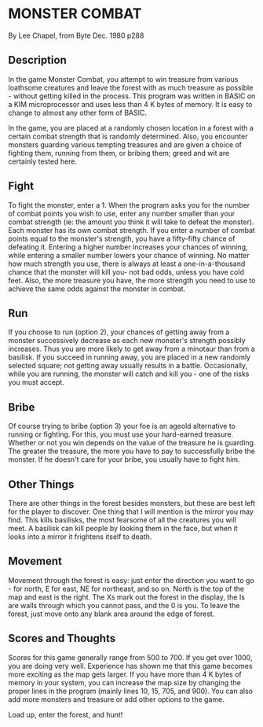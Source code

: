# MONSTER COMBAT
By Lee Chapel, from Byte Dec. 1980 p288

## Description
In the game Monster Combat, you attempt to win treasure from various 
loathsome creatures and leave the forest with as much treasure as 
possible - without getting killed in the process. This program was 
written in BASIC on a KIM microprocessor and uses less than 4 K bytes 
of memory. It is easy to change to almost any other form of BASIC.

In the game, you are placed at a randomly chosen location in a forest 
with a certain combat strength that is randomly determined. Also, you 
encounter monsters guarding various tempting treasures and are given 
a choice of fighting them, running from them, or bribing them; greed
and wit are certainly tested here.

## Fight
To fight the monster, enter a 1. When the program asks you for the 
number of combat points you wish to use, enter any number smaller than
your combat strength (ie: the amount you think it will take to defeat the monster).
Each monster has its own combat strength. If you enter a number of combat
points equal to the monster's strength, you have a fifty-fifty chance of 
defeating it. Entering a higher number increases your chances of winning, 
while entering a smaller number lowers your chance of winning. No matter how
much strength you use, there is always at least a one-in-a-thousand chance 
that the monster will kill you- not bad odds, unless you have cold feet. Also,
the more treasure you have, the more strength you need to use to achieve the 
same odds against the monster in combat.

## Run
If you choose to run (option 2), your chances of getting away from a monster 
successively decrease as each new monster's strength possibly increases. Thus 
you are more likely to get away from a minotaur than from a basilisk. If you 
succeed in running away, you are placed in a new randomly selected square;
not getting away usually results in a battle. Occasionally, while you are 
running, the monster will catch and kill you - one of the risks you must accept. 

## Bribe
Of course trying to bribe (option 3) your foe is an ageold alternative to 
running or fighting. For this, you must use your hard-earned treasure. Whether
or not you win depends on the value of the treasure he is guarding. The greater
the treasure, the more you have to pay to successfully bribe the monster. If 
he doesn't care for your bribe, you usually have to fight him.

## Other Things
There are other things in the forest besides monsters, but these are best left
for the player to discover. One thing that I will mention is the mirror you may
find. This kills basilisks, the most fearsome of all the creatures you will 
meet. A basilisk can kill people by looking them in the face, but when it looks
into a mirror it frightens itself to death.

## Movement
Movement through the forest is easy: just enter the direction you want to go - 
for north, E for east, NE for northeast, and so on. North is the top of the map
and east is the right. The Xs mark out the forest in the display, the Is are 
walls through which you cannot pass, and the 0 is you. To leave the forest, 
just move onto any blank area around the edge of forest.

## Scores and Thoughts
Scores for this game generally range from 500 to 700. If you get over 1000, you
are doing very well. Experience has shown me that this game becomes more 
exciting as the map gets larger. If you have more than 4 K bytes of memory in 
your system, you can increase the map size by changing the proper lines in the 
program (mainly lines 10, 15, 705, and 900). You can also add more monsters and
treasure or add other options to the game.

Load up, enter the forest, and hunt!
